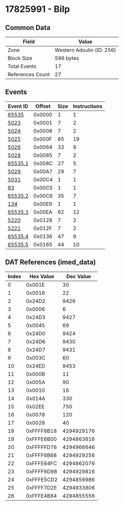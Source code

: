 # 17825991 - Bilp

## Common Data

| Field            | Value                     |
|------------------|---------------------------|
| Zone             | Western Adoulin (ID: 256) |
| Block Size       | 596 bytes                 |
| Total Events     | 17                        |
| References Count | 27                        |

## Events

| Event ID                | Offset   |   Size |   Instructions |
|-------------------------|----------|--------|----------------|
| [65535](./65535.md)     | 0x0000   |      1 |              1 |
| [5023](./5023.md)       | 0x0001   |      7 |              2 |
| [5024](./5024.md)       | 0x0008   |      7 |              2 |
| [5025](./5025.md)       | 0x000F   |     85 |             19 |
| [5026](./5026.md)       | 0x0064   |     33 |              9 |
| [5028](./5028.md)       | 0x0085   |      7 |              2 |
| [65535.1](./65535.1.md) | 0x008C   |     27 |              5 |
| [5029](./5029.md)       | 0x00A7   |     29 |              7 |
| [5031](./5031.md)       | 0x00C4   |      1 |              1 |
| [83](./83.md)           | 0x00C5   |      1 |              1 |
| [65535.2](./65535.2.md) | 0x00C6   |     35 |              7 |
| [134](./134.md)         | 0x00E9   |      1 |              1 |
| [65535.3](./65535.3.md) | 0x00EA   |     62 |             12 |
| [5220](./5220.md)       | 0x0128   |      7 |              2 |
| [5221](./5221.md)       | 0x012F   |      7 |              2 |
| [65535.4](./65535.4.md) | 0x0136   |     47 |              9 |
| [65535.5](./65535.5.md) | 0x0165   |     44 |             10 |

## DAT References (imed_data)

|   Index | Hex Value   |   Dec Value |
|---------|-------------|-------------|
|       0 | 0x001E      |          30 |
|       1 | 0x0016      |          22 |
|       2 | 0x24D2      |        9426 |
|       3 | 0x0006      |           6 |
|       4 | 0x24D3      |        9427 |
|       5 | 0x0045      |          69 |
|       6 | 0x24D0      |        9424 |
|       7 | 0x24D6      |        9430 |
|       8 | 0x24D7      |        9431 |
|       9 | 0x003C      |          60 |
|      10 | 0x24ED      |        9453 |
|      11 | 0x000B      |          11 |
|      12 | 0x005A      |          90 |
|      13 | 0x0010      |          16 |
|      14 | 0x014A      |         330 |
|      15 | 0x02EE      |         750 |
|      16 | 0x0078      |         120 |
|      17 | 0x0028      |          40 |
|      18 | 0xFFFF6B18  |  4294929176 |
|      19 | 0xFFFE6B00  |  4294863616 |
|      20 | 0xFFFFFD76  |  4294966646 |
|      21 | 0xFFFF6B68  |  4294929256 |
|      22 | 0xFFFE64FC  |  4294862076 |
|      23 | 0xFFFF6D98  |  4294929816 |
|      24 | 0xFFFE5CD2  |  4294859986 |
|      25 | 0xFFFF7D2E  |  4294933806 |
|      26 | 0xFFFE4B84  |  4294855556 |
